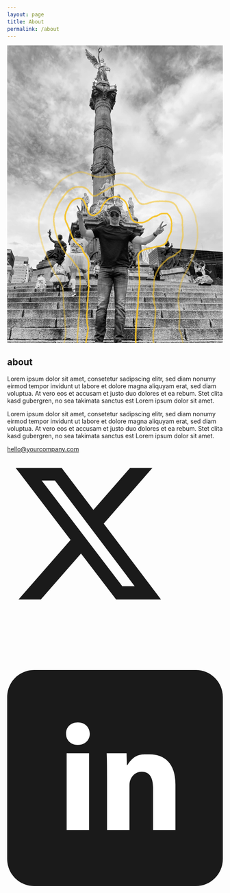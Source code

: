 ```yaml
---
layout: page
title: About
permalink: /about
---
```

<article class="pa3 pa5-ns mw7 center">
  <div class="mb4 flex justify-center">
    <img src="assets/alan.jpg" class="w-auto h-auto mw-100 mw-90-ns mw-80-l" alt="Photo of outer space">
  </div>
  <div>
    <h1 class="dark-gray f5 f4-l mt0">about</h1>
    <p class="f6 f5-l lh-copy">
      Lorem ipsum dolor sit amet, consetetur sadipscing elitr, sed diam nonumy eirmod
      tempor invidunt ut labore et dolore magna aliquyam erat, sed diam voluptua. At
      vero eos et accusam et justo duo dolores et ea rebum. Stet clita kasd gubergren,
      no sea takimata sanctus est Lorem ipsum dolor sit amet.
    </p>
    <p class="f6 f5-l lh-copy">
      Lorem ipsum dolor sit amet, consetetur sadipscing elitr, sed diam nonumy eirmod
      tempor invidunt ut labore et dolore magna aliquyam erat, sed diam voluptua. At
      vero eos et accusam et justo duo dolores et ea rebum. Stet clita kasd gubergren,
      no sea takimata sanctus est Lorem ipsum dolor sit amet.
    </p>
  </div>
</article>

<section class="cf mb5">
  <div class="mb4 mb0-ns w-100 w-50-l fr">
    <a class="black-70 f3 f2-ns fw6 tl link dim dib pv3 mt2 mb4 mb0-l" href="mailto:hello@impossible.com">
      hello@yourcompany.com
    </a>
    <div class="mt3 tr">
      <a href="https://twitter.com/" class="link dim dib mr3 black-70">
        <svg class="db w2 h2" data-icon="twitter" viewBox="0 0 32 32" fill="currentColor">
          <title>twitter icon</title>
          <path fill="currentColor" d="M18.244 2.25h3.308l-7.227 8.26 8.502 11.24H16.17l-5.214-6.817L4.99 21.75H1.68l7.73-8.835L1.254 2.25H8.08l4.713 6.231zm-1.161 17.52h1.833L7.084 4.126H5.117z"></path>
        </svg>
      </a>
      <a href="https://www.linkedin.com/company/" class="link dim dib black-70">
        <svg class="db w2 h2" x="0px" y="0px" viewBox="0 0 48 48">
          <linearGradient gradientUnits="userSpaceOnUse" x1="23.9995" y1="0" x2="23.9995" y2="48.0005">
            <stop offset="0"></stop>
            <stop offset="1"></stop>
          </linearGradient>
          <path fill="currentColor" d="M48,42c0,3.313-2.687,6-6,6H6c-3.313,0-6-2.687-6-6V6 c0-3.313,2.687-6,6-6h36c3.313,0,6,2.687,6,6V42z"></path>
          <g>
            <g>
              <path fill="#FFFFFF" d="M15.731,11.633c-1.608,0-2.658,1.083-2.625,2.527c-0.033,1.378,1.018,2.494,2.593,2.494 c1.641,0,2.691-1.116,2.691-2.494C18.357,12.716,17.339,11.633,15.731,11.633z M13.237,35.557h4.988V18.508h-4.988V35.557z M31.712,18.748c-1.595,0-3.222-0.329-4.956,2.36h-0.099l-0.087-2.599h-4.417c0.065,1.411,0.074,3.518,0.074,5.52v11.529h4.988 v-9.854c0-0.46,0.065-0.919,0.196-1.248c0.328-0.919,1.149-1.871,2.527-1.871c1.805,0,2.527,1.411,2.527,3.479v9.494h4.988V25.439 C37.455,20.713,34.993,18.748,31.712,18.748z"></path>
            </g>
          </g>
        </svg>
      </a>
    </div>
  </div>
</section>
